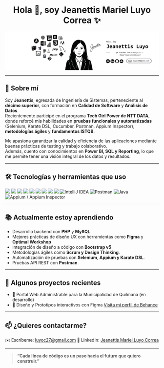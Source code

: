 <h1 align="center">Hola 👋, soy Jeanettis Mariel Luyo Correa ✨</h1>

<p align="center">
  <img src="https://github.com/MarielLC/MarielLC/blob/main/BANNER%20LINKEDIN.png" alt="Banner" />
</p>

---

## 🚀 Sobre mí

Soy **Jeanettis**, egresada de Ingeniería de Sistemas, perteneciente al **décimo superior**, con formación en **Calidad de Software** y **Análisis de Datos**.  
Recientemente participé en el programa **Tech Girl Power de NTT DATA**, donde reforcé mis habilidades en **pruebas funcionales y automatizadas** (Selenium, Karate DSL, Cucumber, Postman, Appium Inspector), **metodologías ágiles** y **fundamentos ISTQB**.

Me apasiona garantizar la calidad y eficiencia de las aplicaciones mediante buenas prácticas de testing y trabajo colaborativo.  
Además, cuento con conocimientos en **Power BI, SQL y Reporting**, lo que me permite tener una visión integral de los datos y resultados.

---

## 🛠 Tecnologías y herramientas que uso

<p align="left">
  <img src="https://cdn.jsdelivr.net/gh/devicons/devicon/icons/html5/html5-original.svg" width="40" />
  <img src="https://cdn.jsdelivr.net/gh/devicons/devicon/icons/css3/css3-original.svg" width="40" />
  <img src="https://cdn.jsdelivr.net/gh/devicons/devicon/icons/javascript/javascript-original.svg" width="40" />
  <img src="https://cdn.jsdelivr.net/gh/devicons/devicon/icons/php/php-original.svg" width="40" />
  <img src="https://cdn.jsdelivr.net/gh/devicons/devicon/icons/mysql/mysql-original.svg" width="40" />
  <img src="https://cdn.jsdelivr.net/gh/devicons/devicon/icons/bootstrap/bootstrap-original.svg" width="40" />
  <img src="https://cdn.jsdelivr.net/gh/devicons/devicon/icons/git/git-original.svg" width="40" />
  <img src="https://cdn.jsdelivr.net/gh/devicons/devicon/icons/figma/figma-original.svg" width="40" />
  <img src="https://cdn.jsdelivr.net/gh/devicons/devicon/icons/vscode/vscode-original.svg" width="40" />
  <img src="https://cdn.jsdelivr.net/gh/devicons/devicon/icons/intellij/intellij-original.svg" width="40" title="IntelliJ IDEA" />
  <img src="https://www.vectorlogo.zone/logos/getpostman/getpostman-icon.svg" width="40" title="Postman" />
  <img src="https://cdn.jsdelivr.net/gh/devicons/devicon/icons/java/java-original.svg" width="40" title="Java" />
  <img src="https://avatars.githubusercontent.com/u/3221291?s=200&v=4" width="40" title="Appium / Appium Inspector" />
</p>

---

## 📚 Actualmente estoy aprendiendo

- Desarrollo backend con **PHP** y **MySQL**
- Mejores prácticas de diseño UX con herramientas como **Figma** y **Optimal Workshop**
- Integración de diseño a código con **Bootstrap v5**
- Metodologías ágiles como **Scrum y Design Thinking**.
- Automatización de pruebas con **Selenium**, **Appium y Karate DSL**.
- Pruebas API REST con **Postman**.
---

## 📂 Algunos proyectos recientes

- 🔗 Portal Web Administrable para la Municipalidad de Quilmaná (en desarrollo)
- 🧪 Diseño y Prototipos interactivos con Figma <a href="https://www.behance.net/marielluyo">Visita mi perfil de Behance</a>
---

## 📫 ¿Quieres contactarme?

✉️ Escríbeme: luyoc27@gmail.com
🔗 LinkedIn: <a href="https://www.linkedin.com/in/jeanettis-luyo/?originalSubdomain=pe">Jeanettis Mariel Luyo Correa</a>

---

> **“Cada línea de código es un paso hacia el futuro que quiero construir.”**


